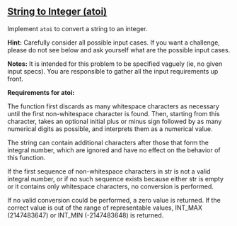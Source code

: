 ## [String to Integer (atoi)](https://leetcode.com/problems/string-to-integer-atoi/description/)

Implement `atoi` to convert a string to an integer.

**Hint:** Carefully consider all possible input cases. If you want a challenge, please do not see below and ask yourself what are the possible input cases.

**Notes:** It is intended for this problem to be specified vaguely (ie, no given input specs). You are responsible to gather all the input requirements up front.



**Requirements for atoi:**

The function first discards as many whitespace characters as necessary until the first non-whitespace character is found. Then, starting from this character, takes an optional initial plus or minus sign followed by as many numerical digits as possible, and interprets them as a numerical value.

The string can contain additional characters after those that form the integral number, which are ignored and have no effect on the behavior of this function.

If the first sequence of non-whitespace characters in str is not a valid integral number, or if no such sequence exists because either str is empty or it contains only whitespace characters, no conversion is performed.

If no valid conversion could be performed, a zero value is returned. If the correct value is out of the range of representable values, INT_MAX (2147483647) or INT_MIN (-2147483648) is returned.
